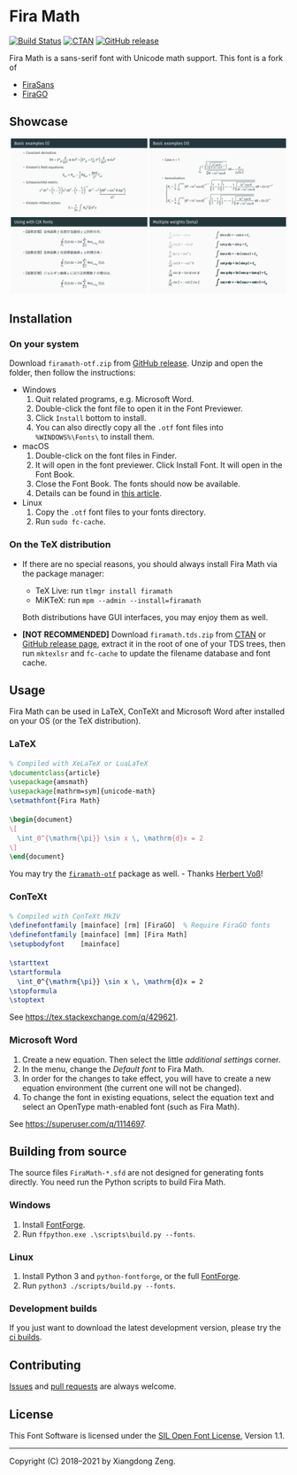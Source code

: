 # Fira Math

[![Build Status](https://github.com/firamath/firamath/workflows/CI/badge.svg)](https://github.com/firamath/firamath/actions/workflows/main.yml)
[![CTAN](https://img.shields.io/ctan/v/firamath.svg)](https://www.ctan.org/pkg/firamath)
[![GitHub release](https://img.shields.io/github/release/firamath/firamath/all.svg)](https://github.com/firamath/firamath/releases/latest)

Fira Math is a sans-serif font with Unicode math support. This font is a fork of

- [FiraSans](https://github.com/bBoxType/FiraSans)
- [FiraGO](https://github.com/bBoxType/FiraGO)

## Showcase

<p align="center">
  <img src="docs/svg/firamath-demo-2.svg" alt="firamath-demo-2" width=49%>
  <img src="docs/svg/firamath-demo-3.svg" alt="firamath-demo-3" width=49%>
  <img src="docs/svg/firamath-demo-4.svg" alt="firamath-demo-4" width=49%>
  <img src="docs/svg/firamath-demo-5.svg" alt="firamath-demo-5" width=49%>
</p>

## Installation

### On your system

Download `firamath-otf.zip` from [GitHub release](https://github.com/firamath/firamath/releases). Unzip and open the folder, then follow the instructions:

- Windows
  1. Quit related programs, e.g. Microsoft Word.
  1. Double-click the font file to open it in the Font Previewer.
  1. Click `Install` bottom to install.
  1. You can also directly copy all the `.otf` font files into `%WINDOWS%\Fonts\` to install them.
- macOS
  1. Double-click on the font files in Finder.
  1. It will open in the font previewer. Click Install Font. It will open in the Font Book.
  1. Close the Font Book. The fonts should now be available.
  1. Details can be found in [this article](http://support.apple.com/kb/HT2509).
- Linux
  1. Copy the `.otf` font files to your fonts directory.
  1. Run `sudo fc-cache`.

### On the TeX distribution

- If there are no special reasons, you should always install Fira Math via the package manager:

  - TeX Live: run `tlmgr install firamath`
  - MiKTeX: run `mpm --admin --install=firamath`

  Both distributions have GUI interfaces, you may enjoy them as well.

- **[NOT RECOMMENDED]** Download `firamath.tds.zip` from [CTAN](https://ctan.org/pkg/firamath) or [GitHub release page](https://github.com/firamath/firamath/releases), extract it in the root of one of your TDS trees, then run `mktexlsr` and `fc-cache` to update the filename database and font cache.

## Usage

Fira Math can be used in LaTeX, ConTeXt and Microsoft Word after installed on your OS (or the TeX distribution).

### LaTeX

```latex
% Compiled with XeLaTeX or LuaLaTeX
\documentclass{article}
\usepackage{amsmath}
\usepackage[mathrm=sym]{unicode-math}
\setmathfont{Fira Math}

\begin{document}
\[
  \int_0^{\mathrm{\pi}} \sin x \, \mathrm{d}x = 2
\]
\end{document}
```

You may try the [`firamath-otf`](https://ctan.org/pkg/firamath-otf) package as well. - Thanks [Herbert Voß](https://github.com/hvoss49)!

### ConTeXt

```tex
% Compiled with ConTeXt MkIV
\definefontfamily [mainface] [rm] [FiraGO]  % Require FiraGO fonts
\definefontfamily [mainface] [mm] [Fira Math]
\setupbodyfont    [mainface]

\starttext
\startformula
  \int_0^{\mathrm{\pi}} \sin x \, \mathrm{d}x = 2
\stopformula
\stoptext
```

See <https://tex.stackexchange.com/q/429621>.

### Microsoft Word

1. Create a new equation. Then select the little *additional settings* corner.
1. In the menu, change the *Default font* to Fira Math.
1. In order for the changes to take effect, you will have to create a new equation environment (the current one will not be changed).
1. To change the font in existing equations, select the equation text and select an OpenType math-enabled font (such as Fira Math).

See <https://superuser.com/q/1114697>.

## Building from source

The source files `FiraMath-*.sfd` are not designed for generating fonts directly. You need run the Python scripts to build Fira Math.

### Windows

1. Install [FontForge](https://fontforge.github.io).
1. Run `ffpython.exe .\scripts\build.py --fonts`.

### Linux

1. Install Python 3 and `python-fontforge`, or the full [FontForge](https://fontforge.github.io).
1. Run `python3 ./scripts/build.py --fonts`.

### Development builds

If you just want to download the latest development version, please try the [ci builds](https://bintray.com/firamath/firamath/firamath-travis#files).

## Contributing

[Issues](https://github.com/firamath/firamath/issues) and [pull requests](https://github.com/firamath/firamath/pulls) are always welcome.

## License

This Font Software is licensed under the [SIL Open Font License](http://scripts.sil.org/OFL), Version 1.1.

-----

Copyright (C) 2018&ndash;2021 by Xiangdong Zeng.
